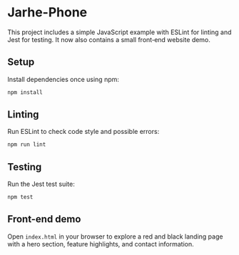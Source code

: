 # Jarhe-Phone

This project includes a simple JavaScript example with ESLint for linting and Jest for testing.
It now also contains a small front‑end website demo.

## Setup

Install dependencies once using npm:

```bash
npm install
```

## Linting

Run ESLint to check code style and possible errors:

```bash
npm run lint
```

## Testing

Run the Jest test suite:

```bash
npm test
```

## Front-end demo

Open `index.html` in your browser to explore a red and black landing page with a hero section, feature highlights, and contact information.
